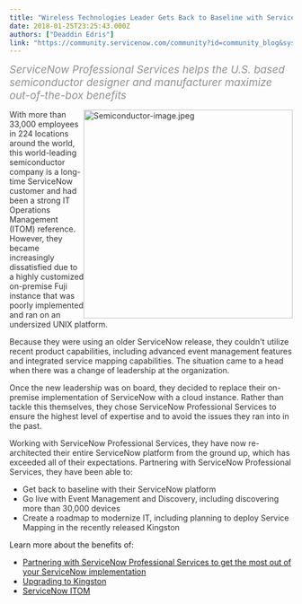 ```yaml
---
title: "Wireless Technologies Leader Gets Back to Baseline with ServiceNow"
date: 2018-01-25T23:25:43.000Z
authors: ["Deaddin Edris"]
link: "https://community.servicenow.com/community?id=community_blog&sys_id=6a4d6229dbd0dbc01dcaf3231f961954"
---
```

<p><span style="color: #909090; font-size: 14pt;"><em>ServiceNow Professional Services helps the U.S. based semiconductor designer and manufacturer maximize out-of-the-box benefits</em></span></p><p></p><p><span style="color: #303030;"><img   alt="Semiconductor-image.jpeg" class="image-1 jive-image" height="372" src="50f3ed4edbdc13043eb27a9e0f9619b0.iix" style="width: 372px; height: 372px; float: right;" width="372"/></span></p><p><span style="color: #303030;">With more than 33,000 employees in 224 locations around the world, this world-leading semiconductor company is a long-time ServiceNow customer and had been a strong IT Operations Management (ITOM) reference. However, they became increasingly dissatisfied due to a highly customized on-premise Fuji instance that was poorly implemented and ran on an undersized UNIX platform. </span></p><p></p><p><span style="color: #303030;">Because they were using an older ServiceNow release, they couldn't utilize recent product capabilities, including advanced event management features and integrated service mapping capabilities. The situation came to a head when there was a change of leadership at the organization.</span></p><p></p><p><span style="color: #303030;">Once the new leadership was on board, they decided to replace their on-premise implementation of ServiceNow with a cloud instance. Rather than tackle this themselves, they chose ServiceNow Professional Services to ensure the highest level of expertise and to avoid the issues they ran into in the past.</span></p><p></p><p><span style="color: #303030;">Working with ServiceNow Professional Services, they have now re-architected their entire ServiceNow platform from the ground up, which has exceeded all of their expectations. Partnering with ServiceNow Professional Services, they have been able to:</span></p><ul><li><span style="color: #303030;">Get back to baseline with their ServiceNow platform</span></li><li><span style="color: #303030;">Go live with Event Management and Discovery, including discovering more than 30,000 devices</span></li><li><span style="color: #303030;">Create a roadmap to modernize IT, including planning to deploy Service Mapping in the recently released Kingston</span></li></ul><p></p><p>Learn more about the benefits of:</p><ul style="list-style-type: disc;"><li><a title="ww.servicenow.com/services/overview.html" href="https://www.servicenow.com/services/overview.html">Partnering with ServiceNow Professional Services to get the most out of your ServiceNow implementation</a></li><li><a title="" _jive_internal="true" href="/community?id=community_blog&sys_id=bf1da2e5dbd0dbc01dcaf3231f96199c">Upgrading to Kingston </a></li><li><a title="ww.servicenow.com/products/it-operations-management.html" href="https://www.servicenow.com/products/it-operations-management.html">ServiceNow ITOM</a></li></ul>